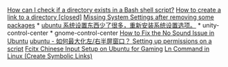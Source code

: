 [How can I check if a directory exists in a Bash shell script?](https://stackoverflow.com/questions/59838/how-can-i-check-if-a-directory-exists-in-a-bash-shell-script)
[How to create a link to a directory [closed]](https://stackoverflow.com/questions/9587445/how-to-create-a-link-to-a-directory)
[Missing System Settings after removing some packages](https://askubuntu.com/questions/453440/missing-system-settings-after-removing-some-packages)
    * [ubuntu 系统设置东西少了很多，重新安装系统设置选项。](https://blog.csdn.net/hanshileiai/article/details/45868577)
    * unity-control-center
    * gnome-control-center
[How to Fix the No Sound Issue in Ubuntu](https://www.maketecheasier.com/fix-no-sound-issue-ubuntu/)
[ubuntu - 如何最大化左/右半屏窗口？ ](https://www.coder.work/article/4057137)
[Setting up permissions on a script](https://bash.cyberciti.biz/guide/Setting_up_permissions_on_a_script)
[Fcitx Chinese Input Setup on Ubuntu for Gaming](https://leimao.github.io/blog/Ubuntu-Gaming-Chinese-Input/)
[Ln Command in Linux (Create Symbolic Links)](https://linuxize.com/post/how-to-create-symbolic-links-in-linux-using-the-ln-command/)






